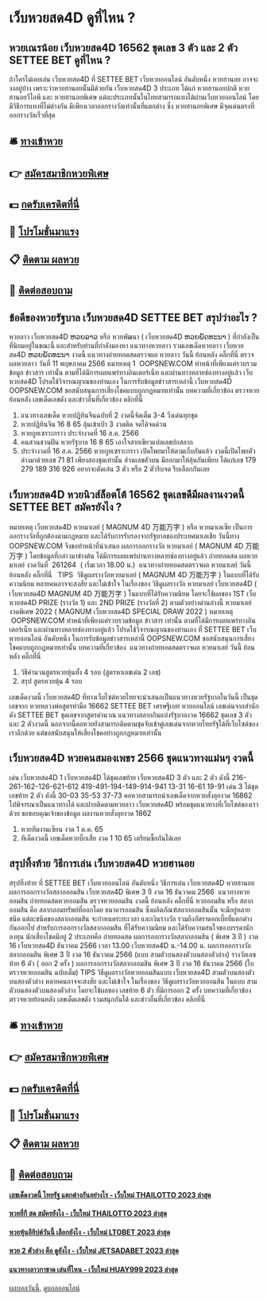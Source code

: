 # เว็บหวยสด4D ดูที่ไหน ?
## หวยเณรน้อย เว็บหวยสด4D 16562 ชุดเลข 3 ตัว และ 2 ตัว SETTEE BET ดูที่ไหน ?
ถ้าใครไม่เคยเล่น เว็บหวยสด4D ที่ SETTEE BET เว็บหวยออนไลน์ อันดับหนึ่ง หวยฮานอย อาจจะงงอยู่บ้าง เพราะว่าหวยฮานอยนั้นมีด้วยกัน เว็บหวยสด4D 3 ประเภท ได้แก่ หวยฮานอยปกติ หวยฮานอยวีไอพี และ หวยฮานอยพิเศษ แต่ละประเภทนั้นในไทยสามารถแทงได้ผ่านเว็บหวยออนไลน์ โดยมีวิธีการแทงที่ไม่ต่างกัน มีเพียงเวลาออกรางวัลเท่านั้นที่แตกต่าง ซึ่ง หวยฮานอยพิเศษ มีจุดเด่นตรงที่ออกรางวัลเร็วที่สุด

## 🛎 [ทางเข้าหวย](https://bit.ly/3BG5bNw)
## 👉 [สมัครสมาชิกหวยพิเศษ](https://bit.ly/3BG5bNw)
## 💵 [กดรับเครดิตที่นี่](https://bit.ly/3C3mvgS)
## 👑 [โปรโมชั่นมาแรง](https://bit.ly/3C3mvgS)
## 📋 [ติดตาม ผลหวย](https://bit.ly/3C3mvgS)
## 📱 [ติดต่อสอบถาม](https://bit.ly/3C3mvgS)

## ข้อดีของหวยรัฐบาล เว็บหวยสด4D SETTEE BET สรุปว่าอะไร ?
หวยลาว เว็บหวยสด4D ຫວຍລາວ หรือ หวยพัฒนา ( เว็บหวยสด4D ຫວຍພັດທະນາ ) ที่กำลังเป็นที่นิยมอยู่ในขณะนี้ และสำหรับท่านที่กำลังมองหา แนวทางหวยลาว รวมเลขเด็ดหวยลาว เว็บหวยสด4D ຫວຍພັດທະນາ งวดนี้
 แนวทางถ่ายทอดสดตรวจผล หวยลาว วันนี้ ย้อนหลัง คลิ๊กที่นี่ 
ตรวจผลหวยลาว วันที่ 11 พฤษภาคม 2566
หมายเหตุ 1  OOPSNEW.COM ทำหน้าที่เพียงแค่รวบรวมข้อมูล ข่าวสาร เท่านั้น ตามที่ได้มีการเผยแพร่ทางอินเตอร์เน็ท และผ่านทางหลายช่องทางอยู่แล้ว เว็บหวยสด4D โปรดใช้วิจารณญาณของท่านเอง ในการรับข้อมูลข่าวสารเหล่านี้ เว็บหวยสด4D OOPSNEW.COM ขอสนับสนุนการเสี่ยงโชคแบบถูกกฎหมายเท่านั้น
บทความที่เกี่ยวข้อง
ตรวจหวยย้อนหลัง เลขเด็ดเลขดัง และข่าวอื่นที่เกี่ยวข้อง คลิกที่นี่
1. แนวทางเลขเด็ด หวยปฏิทินจีนฉบับที่ 2 งวดนี้จัดเต็ม 3-4 วิ่งเด่นทุกชุด
2. หวยปฏิทินจีน 16 8 65 ลุ้นเข้าเป้า 3 งวดติด จดได้จดด่วน
3. หวยกูยเซราะกราว ประจำงวดที่ 16 ส.ค. 2566
4. คนสวนชวนฝัน หวยรัฐบาล 16 8 65 เอาใจสายเขียวแปลเลขปกสลาก
5. ประจำงวดที่ 16 ส.ค. 2566 หวยกูยเซราะกราว เปิดโพยมาให้ตามเก็บกันแล้ว งวดนี้เปิดโพยตัวล่างมาด้วยเลข 71 81 เพียงสองชุดเท่านั้น ส่วนเลขตัวบน มีออกมาให้ลุ้นกันเพียบ ได้แก่เลข 179 279 189 316 926 อยากจะตัดเล่น 3 ตัว หรือ 2 ตัวรีบจด รีบเลือกกันเลย

## เว็บหวยสด4D หวยนิวส์ล็อตโต้ 16562 ชุดเลขดีมีผลงานงวดนี้ SETTEE BET สมัครยังไง ?
หมายเหตุ เว็บหวยสด4D หวยมาเลย์ ( MAGNUM 4D 万能万字 ) หรือ หวยมาเลเซีย เป็นการออกรางวัลที่ถูกต้องตามกฎหมาย และได้รับการรับรองจากรัฐบาลของประเทศมาเลเชีย
วันนี้ทาง OOPSNEW.COM จึงขอทำหน้าที่นำเสนอ ผลการออกรางวัล หวยมาเลย์ ( MAGNUM 4D 万能万字 ) โดยข้อมูลที่กล่าวมาข่างต้น ได้มีการเผยแพร่ผ่านทางหลายช่องทางอยู่แล้ว
ถ่ายทอดสด ผลหวยมาเลย์ งวดวันที่  261264  ( เริ่มเวลา 18.00 น.)
 แนวทางถ่ายทอดสดตรวจผล หวยมาเลย์ วันนี้ ย้อนหลัง คลิ๊กที่นี่  
TIPS  วิธีดูผลรางวัลหวยมาเลย์ ( MAGNUM 4D 万能万字 ) ในแบบที่ได้รับความนิยม
หลายคนอาจจะสงสัย และไม่เข้าใจ ในเรื่องของ วิธีดูผลรางวัล หวยมาเลย์ เว็บหวยสด4D ( เว็บหวยสด4D MAGNUM 4D 万能万字 ) ในแบบที่ได้รับความนิยม โดยจะใช้ผลของ 1ST เว็บหวยสด4D PRIZE (รางวัล 1) และ 2ND PRIZE (รางวัลที่ 2) ตามตัวอย่างด่านล่างนี้
หวยมาเลย์งวดพิเศษ 2022 ( MAGNUM เว็บหวยสด4D SPECIAL DRAW 2022 )
หมายเหตุ  OOPSNEW.COM ทำหน้าที่เพียงแค่รวบรวมข้อมูล ข่าวสาร เท่านั้น ตามที่ได้มีการเผยแพร่ทางอินเตอร์เน็ท และผ่านทางหลายช่องทางอยู่แล้ว โปรดใช้วิจารณญาณของท่านเอง ที่ SETTEE BET เว็บหวยออนไลน์ อันดับหนึ่ง ในการรับข้อมูลข่าวสารเหล่านี้ OOPSNEW.COM ขอสนับสนุนการเสี่ยงโชคแบบถูกกฎหมายเท่านั้น
บทความที่เกี่ยวข้อง
 แนวทางถ่ายทอดสดตรวจผล หวยมาเลย์ วันนี้ ย้อนหลัง คลิ๊กที่นี่  
1. วิธีคำนวนสูตรหวยหุ้นทั้ง 4 รอบ (สูตรหาเลขเด่น 2 เลข)
2. สรุป สูตรหวยหุ้น 4 รอบ

เลขเด็ดงวดนี้ เว็บหวยสด4D ที่ทางเว็บไซต์หวยไทยจะนำเสนอเป็นแนวทางหวยรัฐบาลในวันนี้ เป็นชุดเลขจาก หวยหลวงพ่อสูตรทำมือ 16662 SETTEE BET เศรษฐีเบท หวยออนไลน์ เลขเด่นจากสำนักดัง SETTEE BET ชุดเลขจากสูตรคำนวณ แนวทางสลากกินแบ่งรัฐบาลงวด 16662 ชุดเลข 3 ตัว และ 2 ตัวงวดนี้ นอกจากนี้คอหวยยังสามารถติดตามชุดจับเข้าคู่เลขเด่นจากหวยไทยรัฐได้ที่เว็บไซต์ของเราอีกด้วย แต่ขอสนับสนุนให้เสี่ยงโชคอย่างถูกกฎหมายเท่านั้น

## เว็บหวยสด4D หวยคนสมองเพชร 2566 ชุดแนวทางแม่นๆ งวดนี้
เด่น เว็บหวยสด4D 1 เว็บหวยสด4D ได้ชุดเลขท้าย เว็บหวยสด4D 3 ตัว และ 2 ตัว ดังนี้
216-261-162-126-621-612
419-491-194-149-914-941
13-31
16-61
19-91
เด่น 3 ได้ชุดเลขท้าย 2 ตัว ดังนี้
30-03
35-53
37-73
คอหวยสามารถนำเลขเด็ดจากหวยสั่งลุยงวด 16862 ไปพิจารณาเป็นแนวทางได้ และฝากติดตามหวยลาว เว็บหวยสด4D พร้อมชุดแนวทางที่เว็บไซต์ของเราด้วย
ขอขอบคุณเจ้าของข้อมูล
ผลงานหวยสั่งลุยงวด 1862

1. หวยทีมงานเซียน งวด 1 ต.ค. 65
2. ทีเด็ดงวดนี้ เลขเด็ดหวยบิ๊กเสี่ย งวด 1 10 65 เตรียมซื้อกันได้เลย

## สรุปทิ้งท้าย วิธีการเล่น เว็บหวยสด4D หวยฮานอย
สรุปทิ้งท้าย ที่ SETTEE BET เว็บหวยออนไลน์ อันดับหนึ่ง วิธีการเล่น เว็บหวยสด4D หวยฮานอย ผลการออกรางวัลสลากออมสิน เว็บหวยสด4D พิเศษ 3 ปี งวด 16 ธันวาคม 2566
 แนวทางหวยออมสิน ถ่ายทอดสดหวยออมสิน ตรวจหวยออมสิน งวดนี้ ย้อนหลัง คลิ๊กที่นี่ 
หวยออมสิน หรือ สลากออมสิน คือ สลากออมทรัพย์ที่ออกโดย ธนาคารออมสิน ซึ่งผลิตภัณฑ์สลากออมสินนั้น จะมีอยู่หลายชนิด แต่ละชนิดของสลากออมสิน จะกำหนดระยะเวลา และเงินรางวัล รวมถึงอัตราดอกเบี้ยที่แตกต่างกันออกไป
สำหรับการออกรางวัลสลากออมสิน ที่ได้รับความนิยม และได้รับความสนใจของบรรดานักลงทุน นักเสี่ยงโชคมีอยู่ 2 ประเภทคือ
ถ่ายทอดสด ผลการออกรางวัลสลากออมสิน ( พิเศษ 3 ปี ) งวด 16 เว็บหวยสด4D ธันวาคม 2566 เวลา 13.00 เว็บหวยสด4D น.-14.00 น.
ผลการออกรางวัลสลากออมสิน พิเศษ 3 ปี งวด 16 ธันวาคม 2566 (แบบ สามตัวบนสองตัวบนสองตัวล่าง)
รางวัลเลขท้าย 6 ตัว ( ออก 2 ครั้ง )
ผลการออกรางวัลสลากออมสิน พิเศษ 3 ปี งวด 16 ธันวาคม 2566 (ใบตรวจหวยออมสิน ฉบับเต็ม)
TIPS วิธีดูผลรางวัลหวยออมสินแบบ เว็บหวยสด4D สามตัวบนสองตัวบนสองตัวล่าง
หลายคนอาจจะสงสัย และไม่เข้าใจ ในเรื่องของ วิธีดูผลรางวัลหวยออมสิน ในแบบ สามตัวบนสองตัวบนสองตัวล่าง โดยจะใช้ผลของ เลขท้าย 6 ตัว ที่มีการออก 2 ครั้ง
บทความที่เกี่ยวข้อง
ตรวจหวยย้อนหลัง เลขเด็ดเลขดัง รวมสนุกกันได้ และข่าวอื่นที่เกี่ยวข้อง คลิกที่นี่

## 🛎 [ทางเข้าหวย](https://bit.ly/3BG5bNw)
## 👉 [สมัครสมาชิกหวยพิเศษ](https://bit.ly/3BG5bNw)
## 💵 [กดรับเครดิตที่นี่](https://bit.ly/3C3mvgS)
## 👑 [โปรโมชั่นมาแรง](https://bit.ly/3C3mvgS)
## 📋 [ติดตาม ผลหวย](https://bit.ly/3C3mvgS)
## 📱 [ติดต่อสอบถาม](https://bit.ly/3C3mvgS)

#### [เลขเด็ดงวดนี้ ไทยรัฐ แตกต่างกันอย่างไร - เว็บใหม่ THAILOTTO 2023 ล่าสุด](https://atom.io/themes/เลขเด็ดงวดนี้%20ไทยรัฐ%20แตกต่างกันอย่างไร%20-%20เว็บใหม่%20thailotto%202023%20ล่าสุด)
#### [หวยยี่กี สด สมัครยังไง - เว็บใหม่ THAILOTTO 2023 ล่าสุด](https://atom.io/themes/หวยยี่กี%20สด%20สมัครยังไง%20-%20เว็บใหม่%20thailotto%202023%20ล่าสุด)
#### [หวยหุ้นอียิปต์วันนี้ เลือกยังไง - เว็บใหม่ LTOBET 2023 ล่าสุด](https://atom.io/themes/หวยหุ้นอียิปต์วันนี้%20เลือกยังไง%20-%20เว็บใหม่%20ltobet%202023%20ล่าสุด)
#### [หวย 2 ตัวล่าง คือ ดูยังไง - เว็บใหม่ JETSADABET 2023 ล่าสุด](https://atom.io/themes/หวย%202%20ตัวล่าง%20คือ%20ดูยังไง%20-%20เว็บใหม่%20jetsadabet%202023%20ล่าสุด)
#### [แนวทางลาวกาชาด เล่นที่ไหน - เว็บใหม่ HUAY999 2023 ล่าสุด](https://atom.io/themes/แนวทางลาวกาชาด%20เล่นที่ไหน%20-%20เว็บใหม่%20huay999%202023%20ล่าสุด)

[ผลบอลวันนี้](https://siamsport.tv "ผลบอลวันนี้"), [ดูบอลออนไลน์](https://siamsport.tv/ดูบอลสด "ดูบอลออนไลน์")